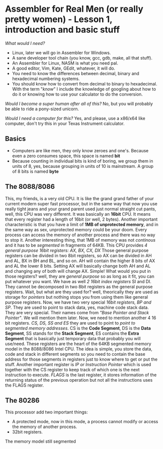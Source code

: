# Assembler for Real Men (or really pretty women) - Lesson 1, introduction and basic stuff

_What would I need?_
 * Linux, later we will go in Assembler for Windows.
 * A sane developer tool chain (you know, gcc, gdb, make, all that stuff).
 * An Assembler for Linux, NASM is what you need pal.
 * A good editor, Vim, Kate, GEdit, whatever, it will do.
 * You need to know the differences between decimal, binary and hexadecimal numbering systems.
 * You should know how to convert from decimal to binary to hexadecimal. With the term "_know_" I include the knowledge of googling about how to do it or knowing how to use your calculator to do the conversion.
 
_Would I become a super human after all of this?_
No, but you will probably be able to ride a pony-sized unicorn.

_Would I need a computer for this?_
Yes, and please, use a x86/x64 like computer, don't try this in your Texas Instrument calculator.

## Basics
 * Computers are like men, they only know zeroes and one's. Because even a zero consumes space, this space is named **bit**
 * Because counting in individual bits is kind of boring, we group them in units of 8, yes, because grouping in units of 10 is mainstream. A group of 8 bits is named **byte**

## The 8088/8086
This, my friends, is a very old CPU. It is like the grand grand father of your current modern super fast processor, but in the same way that now you use really tight jeans and your grand parent used just normal straight cut pants, well, this CPU was very different. It was basically an **16bit** CPU. It means that every register had a length of 16bit (or well, 2 bytes). Another important characteristic is that you have a limit of **1MB of unprotected memory**, and in the same way as sex, unprotected memory could be your doom. Every process can access the memory of another process and there was no way to stop it. Another interesting thing, that 1MB of memory was not _continous_ and it has to be _segmented_ in fragments of 64KB.
This CPU provides _4 general purpose 16bit registers: AX, BX, CX, DX_
Those general purpose registers can be divided in two 8bit registers, so AX can be divided in AH and AL, BX in BH and BL, and so on. AH will contain the higher 8 bits of AX and AL the lower 8 bits. Setting AX will basically change both AH and AL and changing any of both will change AX. Simple! What would you put in those registers? well, they are _general purpose_ so as long as it fit, you can put whatever you want.
We have as well _2 16bit index registers_ SI and DI. They cannot be decomposed in two 8bit registers as the general purpose registers. Wait, but what are they used for? well, theorically they are used as storage for _pointers_ but nothing stops you from using them like general purpose registers.
Now, we have two very special _16bit registers, BP and SP_. They are used to point to stack data, yes, machine code stack data. They are very special. Their names come from _"Base Pointer and Stack Pointer"_. We will mention them later.
Now, we need to mention another 4 16 bit registers. _CS, DS, SS and ES_ they are used to point to _point to segmented memory addresses_. CS is the **Code Segment**, DS is the **Data Segment**, SS stands for the **Stack Segment**, ES contains the **Extra Segment** that is basically just temporary data that probably you will use/need. These registers are the heart of the 64KB segmented memory model in the 8088/8086 Intel CPU. The idea is simple, you store the data, code and stack in different segments so you need to contain the base address for those segments in registers just to know where to get or put the stuff.
Another important register is _IP or Instruction Pointer_ which is used together with the CS register to keep track of which one is the next instruction to execute.
_FLAGS_ is the last register, it stores information of the returning status of the previous operation but not all the instructions uses the FLAGS register.

## The 80286
This processor add two important things:
 * A protected mode, now in this mode, a process cannot modify or access the memory of another process.
 * 32bit registers.

The memory model still segmented 


